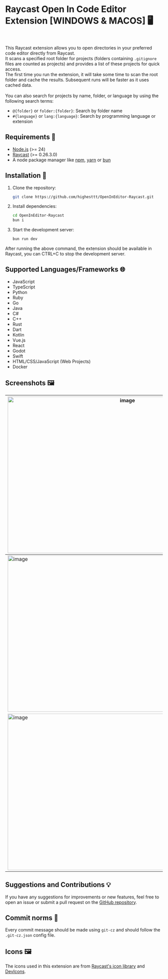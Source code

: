 # Raycast Open In Code Editor Extension [WINDOWS & MACOS] 🖥️

</br>

This Raycast extension allows you to open directories in your preferred code editor directly from Raycast.\
It scans a specified root folder for projects (folders containing `.gitignore` files are counted as projects) and provides a list of these projects for quick access.\
The first time you run the extension, it will take some time to scan the root folder and cache the results. Subsequent runs will be faster as it uses cached data.\
\
You can also search for projects by name, folder, or language by using the following search terms:

- `@{folder}` or `folder:{folder}`: Search by folder name
- `#{language}` or `lang:{language}`: Search by programming language or extension

## Requirements 📝

- [Node.js](https://nodejs.org/) (>= 24)
- [Raycast](https://www.raycast.com/) (>= 0.26.3.0)
- A node package manager like [npm](https://www.npmjs.com/), [yarn](https://yarnpkg.com/) or [bun](https://bun.sh/)

## Installation 🚀

1. Clone the repository:

   ```bash
   git clone https://github.com/highesttt/OpenInEditor-Raycast.git 
   ```

2. Install dependencies:

   ```bash
   cd OpenInEditor-Raycast
   bun i
   ```

3. Start the development server:

   ```bash
   bun run dev
   ```

After running the above command, the extension should be available in Raycast, you can CTRL+C to stop the development server.

## Supported Languages/Frameworks 🌐

- JavaScript
- TypeScript
- Python
- Ruby
- Go
- Java
- C#
- C++
- Rust
- Dart
- Kotlin
- Vue.js
- React
- Godot
- Swift
- HTML/CSS/JavaScript (Web Projects)
- Docker

## Screenshots 🖼️

| <img width="750" height="500" alt="image" src="https://github.com/user-attachments/assets/c87e0ad8-a23a-4d96-ba66-7a5c63d9f5a1" /> | <img width="750" height="500" alt="image" src="https://github.com/user-attachments/assets/fabf07e5-d739-4606-bfd5-adf5a9b065dd" /> |
|----------|----------|
| <img width="750" height="500" alt="image" src="https://github.com/user-attachments/assets/44679ef8-96c1-4cba-a4bd-95dfec141d5a" /> | <img width="750" height="500" alt="image" src="https://github.com/user-attachments/assets/34287b16-c0f1-45c4-b28f-a9b138918aee" /> |
| <img width="750" height="500" alt="image" src="https://github.com/user-attachments/assets/9f1bc58c-8691-4d5c-9a91-4dac9c7f334e" /> | <img width="750" height="500" alt="image" src="https://github.com/user-attachments/assets/03702f83-edff-4eb5-a70d-0eda78c47b6d" /> |



## Suggestions and Contributions 💡

If you have any suggestions for improvements or new features, feel free to open an issue or submit a pull request on the [GitHub repository](https://github.com/highesttt/OpenInCode-Raycast).

## Commit norms 📝

Every commit message should be made using `git-cz` and should follow the `.git-cz.json` config file.

## Icons 🖼️

The icons used in this extension are from [Raycast's icon library](https://www.raycast.com/icons) and [DevIcons](https://devicon.dev/).
